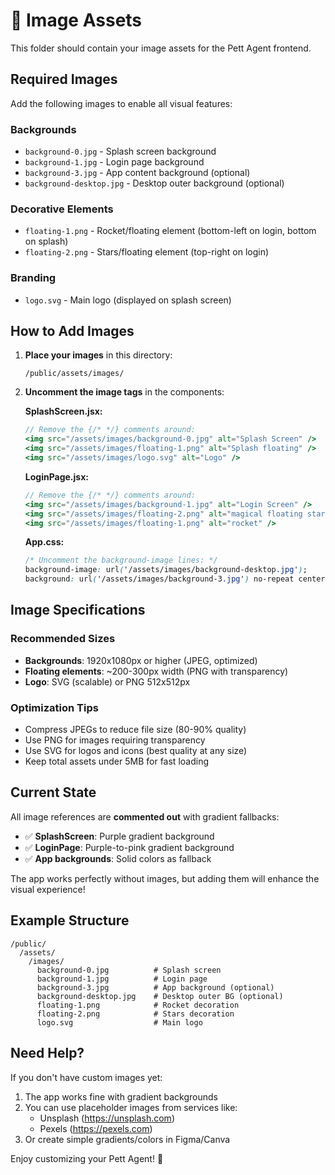 # 🎨 Image Assets

This folder should contain your image assets for the Pett Agent frontend.

## Required Images

Add the following images to enable all visual features:

### Backgrounds

- `background-0.jpg` - Splash screen background
- `background-1.jpg` - Login page background
- `background-3.jpg` - App content background (optional)
- `background-desktop.jpg` - Desktop outer background (optional)

### Decorative Elements

- `floating-1.png` - Rocket/floating element (bottom-left on login, bottom on splash)
- `floating-2.png` - Stars/floating element (top-right on login)

### Branding

- `logo.svg` - Main logo (displayed on splash screen)

## How to Add Images

1. **Place your images** in this directory:

   ```
   /public/assets/images/
   ```

2. **Uncomment the image tags** in the components:

   **SplashScreen.jsx:**

   ```jsx
   // Remove the {/* */} comments around:
   <img src="/assets/images/background-0.jpg" alt="Splash Screen" />
   <img src="/assets/images/floating-1.png" alt="Splash floating" />
   <img src="/assets/images/logo.svg" alt="Logo" />
   ```

   **LoginPage.jsx:**

   ```jsx
   // Remove the {/* */} comments around:
   <img src="/assets/images/background-1.jpg" alt="Login Screen" />
   <img src="/assets/images/floating-2.png" alt="magical floating stars" />
   <img src="/assets/images/floating-1.png" alt="rocket" />
   ```

   **App.css:**

   ```css
   /* Uncomment the background-image lines: */
   background-image: url('/assets/images/background-desktop.jpg');
   background: url('/assets/images/background-3.jpg') no-repeat center center;
   ```

## Image Specifications

### Recommended Sizes

- **Backgrounds**: 1920x1080px or higher (JPEG, optimized)
- **Floating elements**: ~200-300px width (PNG with transparency)
- **Logo**: SVG (scalable) or PNG 512x512px

### Optimization Tips

- Compress JPEGs to reduce file size (80-90% quality)
- Use PNG for images requiring transparency
- Use SVG for logos and icons (best quality at any size)
- Keep total assets under 5MB for fast loading

## Current State

All image references are **commented out** with gradient fallbacks:

- ✅ **SplashScreen**: Purple gradient background
- ✅ **LoginPage**: Purple-to-pink gradient background
- ✅ **App backgrounds**: Solid colors as fallback

The app works perfectly without images, but adding them will enhance the visual experience!

## Example Structure

```
/public/
  /assets/
    /images/
      background-0.jpg          # Splash screen
      background-1.jpg          # Login page
      background-3.jpg          # App background (optional)
      background-desktop.jpg    # Desktop outer BG (optional)
      floating-1.png            # Rocket decoration
      floating-2.png            # Stars decoration
      logo.svg                  # Main logo
```

## Need Help?

If you don't have custom images yet:

1. The app works fine with gradient backgrounds
2. You can use placeholder images from services like:
   - Unsplash (https://unsplash.com)
   - Pexels (https://pexels.com)
3. Or create simple gradients/colors in Figma/Canva

Enjoy customizing your Pett Agent! 🐾

